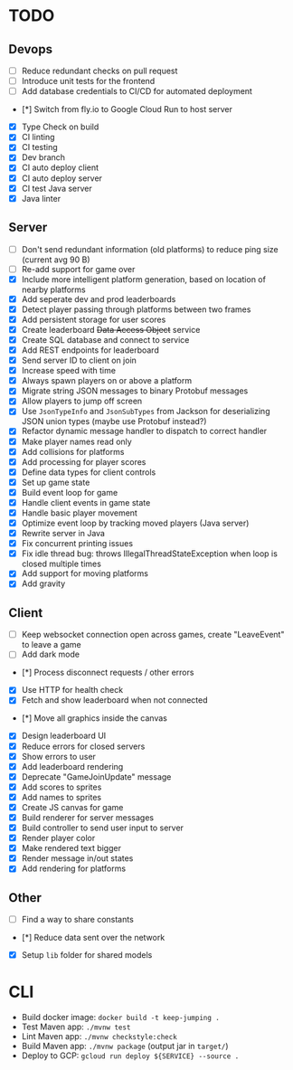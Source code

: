 # TODO

## Devops
- [ ] Reduce redundant checks on pull request
- [ ] Introduce unit tests for the frontend
- [ ] Add database credentials to CI/CD for automated deployment
- [*] Switch from fly.io to Google Cloud Run to host server
- [x] Type Check on build
- [x] CI linting
- [x] CI testing
- [x] Dev branch
- [x] CI auto deploy client
- [x] CI auto deploy server
- [x] CI test Java server
- [x] Java linter

## Server
- [ ] Don't send redundant information (old platforms) to reduce ping size (current avg 90 B)
- [ ] Re-add support for game over
- [x] Include more intelligent platform generation, based on location of nearby platforms
- [x] Add seperate dev and prod leaderboards
- [x] Detect player passing through platforms between two frames
- [x] Add persistent storage for user scores
- [x] Create leaderboard ~~Data Access Object~~ service
- [x] Create SQL database and connect to service
- [x] Add REST endpoints for leaderboard
- [x] Send server ID to client on join
- [x] Increase speed with time
- [x] Always spawn players on or above a platform
- [x] Migrate string JSON messages to binary Protobuf messages
- [x] Allow players to jump off screen
- [x] Use `JsonTypeInfo` and `JsonSubTypes` from Jackson for deserializing JSON union types (maybe use Protobuf instead?)
- [x] Refactor dynamic message handler to dispatch to correct handler
- [x] Make player names read only
- [x] Add collisions for platforms
- [x] Add processing for player scores
- [x] Define data types for client controls
- [x] Set up game state
- [x] Build event loop for game
- [x] Handle client events in game state
- [x] Handle basic player movement
- [x] Optimize event loop by tracking moved players (Java server)
- [x] Rewrite server in Java
- [x] Fix concurrent printing issues
- [x] Fix idle thread bug: throws IllegalThreadStateException when loop is closed multiple times
- [x] Add support for moving platforms
- [x] Add gravity

## Client
- [ ] Keep websocket connection open across games, create "LeaveEvent" to leave a game
- [ ] Add dark mode
- [*] Process disconnect requests / other errors
- [x] Use HTTP for health check
- [x] Fetch and show leaderboard when not connected
- [*] Move all graphics inside the canvas
- [x] Design leaderboard UI
- [x] Reduce errors for closed servers
- [x] Show errors to user
- [x] Add leaderboard rendering
- [x] Deprecate "GameJoinUpdate" message
- [x] Add scores to sprites
- [x] Add names to sprites
- [x] Create JS canvas for game
- [x] Build renderer for server messages
- [x] Build controller to send user input to server
- [x] Render player color
- [x] Make rendered text bigger
- [x] Render message in/out states
- [x] Add rendering for platforms

## Other
- [ ] Find a way to share constants
- [*] Reduce data sent over the network
- [x] Setup `lib` folder for shared models

# CLI
- Build docker image: `docker build -t keep-jumping .`
- Test Maven app: `./mvnw test`
- Lint Maven app: `./mvnw checkstyle:check`
- Build Maven app: `./mvnw package` (output jar in `target/`)
- Deploy to GCP: `gcloud run deploy ${SERVICE} --source .`

